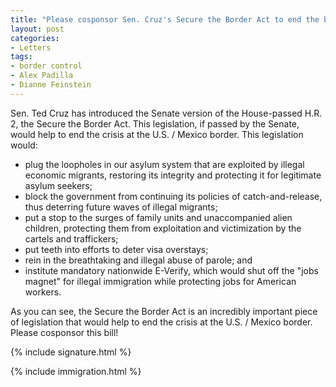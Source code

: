 ```yaml
---
title: "Please cosponsor Sen. Cruz's Secure the Border Act to end the border crisis!"
layout: post
categories:
- Letters
tags:
- border control
- Alex Padilla
- Dianne Feinstein
---
```


Sen. Ted Cruz has introduced the Senate version of the House-passed H.R. 2, the Secure the Border Act. This legislation, if passed by the Senate, would help to end the crisis at the U.S. / Mexico border. This legislation would:

- plug the loopholes in our asylum system that are exploited by illegal economic migrants, restoring its integrity and protecting it for legitimate asylum seekers;
- block the government from continuing its policies of catch-and-release, thus deterring future waves of illegal migrants;
- put a stop to the surges of family units and unaccompanied alien children, protecting them from exploitation and victimization by the cartels and traffickers;
- put teeth into efforts to deter visa overstays;
- rein in the breathtaking and illegal abuse of parole; and
- institute mandatory nationwide E-Verify, which would shut off the "jobs magnet" for illegal immigration while protecting jobs for American workers.

As you can see, the Secure the Border Act is an incredibly important piece of legislation that would help to end the crisis at the U.S. / Mexico border. Please cosponsor this bill!

{% include signature.html %}

{% include immigration.html %}
